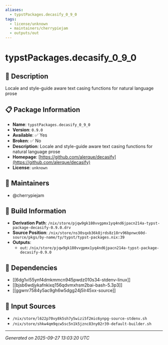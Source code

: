 ```yaml
---
aliases:
  - typstPackages.decasify_0_9_0
tags:
  - license/unknown
  - maintainers/cherrypiejam
  - outputs/out
---
```


# typstPackages.decasify_0_9_0

## 📝 Description

Locale and style-guide aware text casing functions for natural language prose

## 📋 Package Information

- **Name**: `typstPackages.decasify_0_9_0`
- **Version**: `0.9.0`
- **Available**: ✅ Yes
- **Broken**: ✅ No
- **Description**: Locale and style-guide aware text casing functions for natural language prose
- **Homepage**: [https://github.com/alerque/decasify](https://github.com/alerque/decasify)
- **License**: `unknown`
## 👥 Maintainers

- @cherrypiejam


## 🔧 Build Information

- **Derivation Path**: `/nix/store/pjqw9gk180vvgpmx1yq4nd6jpacn214a-typst-package-decasify-0.9.0.drv`
- **Source Position**: `/nix/store/ns30sqxb36k8jrds8z18rv96bpnwc60d-source/pkgs/by-name/ty/typst/typst-packages.nix:39`
- **Outputs**:
  - `out`:  `/nix/store/pjqw9gk180vvgpmx1yq4nd6jpacn214a-typst-package-decasify-0.9.0`

## 🔗 Dependencies

- [[6dg1vi55ynf4dmkmmcn945pwdz010s34-stdenv-linux]]
- [[bjsb6wdjykafnkixq156qdvmxhsm2bai-bash-5.3p3]]
- [[ggwnr7584y5ac9gh6w5dgg24j5lr45xx-source]]

## 📁 Input Sources

- `/nix/store/l622p70vy8k5sh7y5wizi5f2mic6ynpg-source-stdenv.sh`
- `/nix/store/shkw4qm9qcw5sc5n1k5jznc83ny02r39-default-builder.sh`

---
*Generated on 2025-09-27 13:03:20 UTC*
